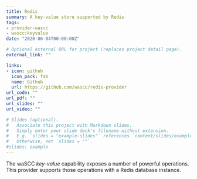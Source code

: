 ```yaml
---
title: Redis
summary: A key-value store supported by Redis
tags:
- provider-wascc
- wascc:keyvalue
date: "2020-06-04T00:00:00Z"

# Optional external URL for project (replaces project detail page).
external_link: ""

links:
- icon: github
  icon_pack: fab
  name: Github
  url: https://github.com/wascc/redis-provider
url_code: ""
url_pdf: ""
url_slides: ""
url_video: ""

# Slides (optional).
#   Associate this project with Markdown slides.
#   Simply enter your slide deck's filename without extension.
#   E.g. `slides = "example-slides"` references `content/slides/example-slides.md`.
#   Otherwise, set `slides = ""`.
#slides: example
---
```


The waSCC _key-value_ capability exposes a number of powerful operations. This provider supports those operations with a Redis database instance.